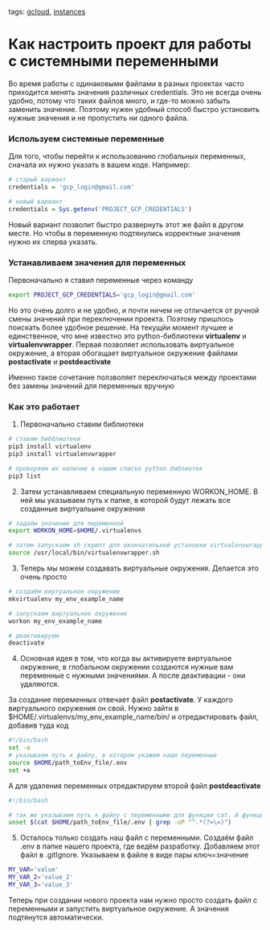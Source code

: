 tags:
[gcloud](https://github.com/search?q=user%3Abaikulov+repo%3Abaikulov%2Finstructions+tags%3A+gcloud+in%3Afile&type=code),
[instances](https://github.com/search?q=user%3Abaikulov+repo%3Abaikulov%2Finstructions+tags%3A+instances+in%3Afile&type=code)
# Как настроить проект для работы с системными переменными

Во время работы с одинаковыми файлами в разных проектах часто приходится менять значения различных credentials. Это не всегда очень удобно, потому что таких файлов много, и где-то можно забыть заменить значение. Поэтому нужен удобный способ быстро установить нужные значения и не пропустить ни одного файла.

### Используем системные переменные
Для того, чтобы перейти к использованию глобальных переменных, сначала их нужно указать в вашем коде. Например: 
```R
# старый вариант
credentials = 'gcp_login@gmail.com'

# новый вариант
credentials = Sys.getenv('PROJECT_GCP_CREDENTIALS')

```

Новый вариант позволит быстро развернуть этот же файл в другом месте. Но чтобы в переменную подтянулись корректные значения нужно их сперва указать.

### Устанавливаем значения для переменных

Первоначально я ставил переменные через команду 

```bash
export PROJECT_GCP_CREDENTIALS='gcp_login@gmail.com'
```

Но это очень долго и не удобно, и почти ничем не отличается от ручной смены значений при переключении проекта. Поэтому пришлось поискать более удобное решение.
На текущйи момент лучшее и единственное, что мне известно это python-библиотеки **virtualenv** и **virtualenvwrapper**. Первая позволяет использовать виртуальное окружение, а вторая обогащает виртуальное окружение файлами **postactivate** и **postdeactivate**

Именно такое сочетание ползволяет переключаться между проектами без замены значений для переменных вручную

### Как это работает

1. Первоначально ставим библиотеки

```bash
# ставим бибблиотеки
pip3 install virtualenv
pip3 install virtualenvwrapper

# проверяем их наличие в нашем списке python библиотек
pip3 list
```

2. Затем устанавливаем специальную переменную WORKON_HOME. В ней мы указываем путь к папке, в которой будут лежать все созданные виртуальыне окружения

```bash
# задаём значение для переменной
export WORKON_HOME=$HOME/.virtualenvs

# затем запускаем sh скрипт для окончательной установки virtualenvwrapper
source /usr/local/bin/virtualenvwrapper.sh
```

3. Теперь мы можем создавать виртуальные окружения. Делается это очень просто

```bash
# создаём виртуальное окружение
mkvirtualenv my_env_example_name

# запускаем виртуальное окружение
workon my_env_example_name

# деактивируем
deactivate
```

4. Основная идея в том, что когда вы активируете виртуальное окружение, в глобальном окружении создаются нужные вам переменные с нужными значениями. А после деактивации - они удаляются.

За создание переменных отвечает файл **postactivate**. У каждого виртуального окружения он свой. Нужно зайти в $HOME/.virtualenvs/my_env_example_name/bin/ и отредактировать файл, добавив туда код

```bash
#!/bin/bash
set -a
# указываем путь к файлу, в котором укажем наши переменные
source $HOME/path_toEnv_file/.env
set +a
```

А для удаления переменных отредактируем второй файл **postdeactivate**

```bash
#!/bin/bash

# так же указываем путь к файлу с переменными для функции cat. А функция unset удалит переменные
unset $(cat $HOME/path_toEnv_file/.env | grep -oP "^.*(?=\=)")
```

5. Осталось только создать наш файл с переменными. Создаём файл .env в папке нашего проекта, где ведём разработку. Добавляем этот файл в .gitIgnore.
Указываем в файле в виде пары ключ=значение

```bash
MY_VAR='value'
MY_VAR_2='value_2'
MY_VAR_3='value_3'

```

Теперь при создании нового проекта нам нужно просто создать файл с переменными и запустить виртуальное окружение. А значения подтянутся автоматически.